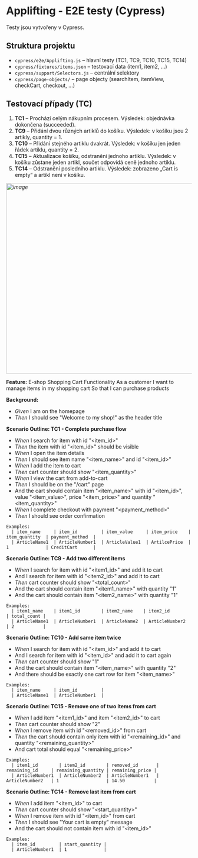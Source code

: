 # Applifting - E2E testy (Cypress)

Testy jsou vytvořeny v Cypress.

## Struktura projektu
- `cypress/e2e/Applifting.js` – hlavní testy (TC1, TC9, TC10, TC15, TC14)  
- `cypress/fixtures/items.json` – testovací data (item1, item2, …)  
- `cypress/support/Selectors.js` – centrální selektory  
- `cypress/page-objects/` – page objecty (searchItem, itemView, checkCart, checkout, …)

## Testovací případy (TC)
1. **TC1** – Prochází celým nákupním procesem. Výsledek: objednávka dokončena (succeeded).  
2. **TC9** – Přidání dvou různých artiklů do košíku. Výsledek: v košíku jsou 2 artikly, quantity = 1.  
3. **TC10** – Přidání stejného artiklu dvakrát. Výsledek: v košíku jen jeden řádek artiklu, quantity = 2.  
4. **TC15** – Aktualizace košíku, odstranění jednoho artiklu. Výsledek: v košíku zůstane jeden artikl, součet odpovídá ceně jednoho artiklu.  
5. **TC14** – Odstranění posledního artiklu. Výsledek: zobrazeno „Cart is empty“ a artikl není v košíku.


<i> <img width="780" height="515" alt="image" src="https://github.com/user-attachments/assets/7bb28164-2703-45dd-84d6-10a5e24fe8f6" />
 </i>
 
**Feature:** E-shop Shopping Cart Functionality
  As a customer
  I want to manage items in my shopping cart
  So that I can purchase products

 **Background:**
  - *Given* I am on the homepage
  - *Then* I should see "Welcome to my shop!" as the header title

 **Scenario Outline: TC1 - Complete purchase flow**
   - *When* I search for item with id "<item_id>"
   - *Then* the item with id "<item_id>" should be visible
   - *When* I open the item details
   - *Then* I should see item name "<item_name>" and id "<item_id>"
   - *When* I add the item to cart
   - *Then* cart counter should show "<item_quantity>"
   - *When* I view the cart from add-to-cart
   - *Then* I should be on the "/cart" page
   - And the cart should contain item "<item_name>" with id "<item_id>", value "<item_value>", price "<item_price>" and quantity "<item_quantity>"
   - *When* I complete checkout with payment "<payment_method>"
   - *Then* I should see order confirmation

    Examples:
      | item_name     | item_id         | item_value     | item_price    | item_quantity  | payment_method  |
      | ArticleName1  | ArticleNumber1  | ArticleValue1  | ArtilcePrice  | 1              | CreditCart      |

  **Scenario Outline: TC9 - Add two different items**
   - *When* I search for item with id "<item1_id>" and add it to cart
   - And I search for item with id "<item2_id>" and add it to cart
   - *Then* cart counter should show "<total_count>"
   - And the cart should contain item "<item1_name>" with quantity "1"
   - And the cart should contain item "<item2_name>" with quantity "1"

    Examples:
      | item1_name    | item1_id        | item2_name    | item2_id        | total_count |
      | ArticleName1  | ArticleNumber1  | ArticleName2  | ArticleNumber2  | 2           |

  **Scenario Outline: TC10 - Add same item twice**
   - *When* I search for item with id "<item_id>" and add it to cart
   - And I search for item with id "<item_id>" and add it to cart again
   - *Then* cart counter should show "1"
   - And the cart should contain item "<item_name>" with quantity "2"
   - And there should be exactly one cart row for item "<item_name>"

    Examples:
      | item_name     | item_id         |
      | ArticleName1  | ArticleNumber1  |

 **Scenario Outline: TC15 - Remove one of two items from cart**
   - *When* I add item "<item1_id>" and item "<item2_id>" to cart
   - *Then* cart counter should show "2"
   - *When* I remove item with id "<removed_id>" from cart
   - *Then* the cart should contain only item with id "<remaining_id>" and quantity "<remaining_quantity>"
   - And cart total should equal "<remaining_price>"

    Examples:
      | item1_id        | item2_id        | removed_id       | remaining_id     | remaining_quantity | remaining_price |
      | ArticleNumber1  | ArticleNumber2  | ArticleNumber1   | ArticleNumber2   | 1                  | 14.50           |

  **Scenario Outline: TC14 - Remove last item from cart**
   - *When* I add item "<item_id>" to cart
   - *Then* cart counter should show "<start_quantity>"
   - *When* I remove item with id "<item_id>" from cart
   - *Then* I should see "Your cart is empty" message
   - And the cart should not contain item with id "<item_id>"

    Examples:
      | item_id         | start_quantity |
      | ArticleNumber1  | 1              |
